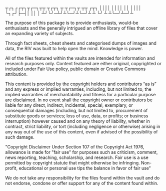 

┬┌┐┌┌┬┐┬┌─┐┬┬ ┬┌┬┐  ┬  ┬┌─┐┬ ┬┬ ┌┬┐
││││ ││││  ││ ││││  └┐┌┘├─┤│ ││  │ 
┴┘└┘─┴┘┴└─┘┴└─┘┴ ┴   └┘ ┴ ┴└─┘┴─┘┴ 

The purpose of this package is to provide enthusiasts, would-be enthusiasts and the generally intrigued an offline library of files that cover an expanding variety of subjects.

Through fact sheets, cheat sheets and categorised dumps of images and data, the RIV was built to help open the mind. Knowledge is power. 


All of the files featured within the vaults are intended for information
and research purposes only. Content featured are either original, copyrighted or included under Fair Use policy, public domain or Creative Commons attribution.


This content is provided by the copyright holders and contributors “as is” and any express or implied warranties, including, but not limited to, the implied warranties of merchantability and fitness for a particular purpose are disclaimed. In no event shall the copyright owner or contributors be liable for any direct, indirect, incidental, special, exemplary, or consequential damages (including, but not limited to, procurement of substitute goods or services; loss of use, data, or profits; or business interruption) however caused and on any theory of liability, whether in contract, strict liability, or tort (including negligence or otherwise) arising in any way out of the use of this content, even if advised of the possibility of such damage.

"Copyright Disclaimer Under Section 107 of the Copyright Act 1976, allowance is made for "fair use" for purposes such as criticism, comment, news reporting, teaching, scholarship, and research. Fair use is a use permitted by copyright statute that might otherwise be infringing. Non-profit, educational or personal use tips the balance in favor of fair use"

We do not take any responsibility for the files found within the vault and do not endorse, condone or offer support for any of the content found within. 
